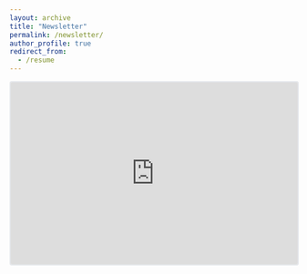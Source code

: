 ```yaml
---
layout: archive
title: "Newsletter"
permalink: /newsletter/
author_profile: true
redirect_from:
  - /resume
---
```


<iframe src="https://embeds.beehiiv.com/b7b582be-ae83-434b-ac0d-a0bf1ca73df5" data-test-id="beehiiv-embed" width="100%" height="320" frameborder="0" scrolling="no" style="border-radius: 4px; border: 2px solid #e5e7eb; margin: 0; background-color: transparent;"></iframe>